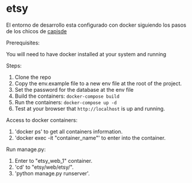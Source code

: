 # etsy

El entorno de desarrollo esta configurado con docker siguiendo los pasos de los chicos de [capisde](https://www.capside.com/labs/deploying-full-django-stack-with-docker-compose/)

Prerequisites:

You will need to have docker installed at your system and running

Steps:

1. Clone the repo
2. Copy the env.example file to a new env file at the root of the project.
3. Set the password for the database at the env file
4. Build the containers: `docker-compose build`
5. Run the containers: `docker-compose up -d`
6. Test at your browser that `http://localhost` is up and running.

Access to docker containers:

1. 'docker ps' to get all containers information.
2. 'docker exec -it "container_name"' to enter into the container.

Run manage.py:

1. Enter to "etsy_web_1" container.
2. 'cd' to "etsy/web/etsy/".
3. 'python manage.py runserver'.
